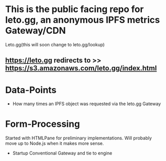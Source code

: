 # This is the public facing repo for leto.gg, an anonymous IPFS metrics Gateway/CDN
Leto.gg(this will soon change to leto.gg/lookup)

## https://leto.gg redirects to >> https://s3.amazonaws.com/leto.gg/index.html

# Data-Points
- How many times an IPFS object was requested via the leto.gg Gateway

# Form-Processing
Started with HTMLPane for preliminary implementations. Will probably move up to Node.js when it makes more sense.
- Startup Conventional Gateway and tie to engine
